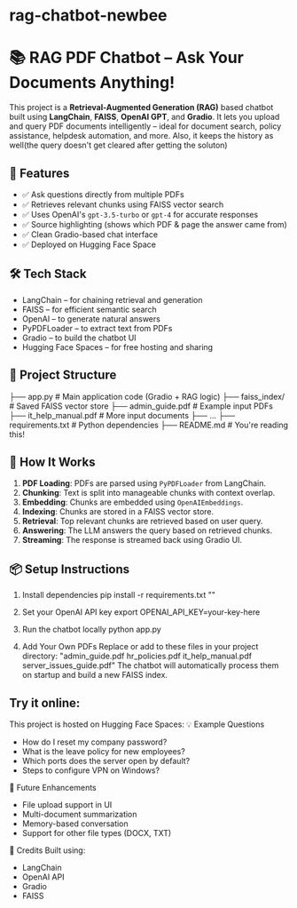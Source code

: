 # rag-chatbot-newbee

# 📚 RAG PDF Chatbot – Ask Your Documents Anything!
This project is a **Retrieval-Augmented Generation (RAG)** based chatbot built using **LangChain**, **FAISS**, **OpenAI GPT**, and **Gradio**. It lets you upload and query PDF documents intelligently – ideal for document search, policy assistance, helpdesk automation, and more. Also, it keeps the history as well(the query doesn't get cleared after getting the soluton)

## 🚀 Features
- ✅ Ask questions directly from multiple PDFs
- ✅ Retrieves relevant chunks using FAISS vector search
- ✅ Uses OpenAI's `gpt-3.5-turbo` or `gpt-4` for accurate responses
- ✅ Source highlighting (shows which PDF & page the answer came from)
- ✅ Clean Gradio-based chat interface
- ✅ Deployed on Hugging Face Space

## 🛠️ Tech Stack
- LangChain – for chaining retrieval and generation
- FAISS – for efficient semantic search
- OpenAI – to generate natural answers
- PyPDFLoader – to extract text from PDFs
- Gradio – to build the chatbot UI
- Hugging Face Spaces – for free hosting and sharing

## 📂 Project Structure
├── app.py # Main application code (Gradio + RAG logic)
├── faiss_index/ # Saved FAISS vector store
├── admin_guide.pdf # Example input PDFs
├── it_help_manual.pdf # More input documents
├── ...
├── requirements.txt # Python dependencies
├── README.md # You're reading this!

## 📄 How It Works
1. **PDF Loading**: PDFs are parsed using `PyPDFLoader` from LangChain.
2. **Chunking**: Text is split into manageable chunks with context overlap.
3. **Embedding**: Chunks are embedded using `OpenAIEmbeddings`.
4. **Indexing**: Chunks are stored in a FAISS vector store.
5. **Retrieval**: Top relevant chunks are retrieved based on user query.
6. **Answering**: The LLM answers the query based on retrieved chunks.
7. **Streaming**: The response is streamed back using Gradio UI.

## 📦 Setup Instructions

1. Install dependencies
   pip install -r requirements.txt
""

3. Set your OpenAI API key
export OPENAI_API_KEY=your-key-here

4. Run the chatbot locally
python app.py

5. Add Your Own PDFs
Replace or add to these files in your project directory:
"admin_guide.pdf
hr_policies.pdf
it_help_manual.pdf
server_issues_guide.pdf"
The chatbot will automatically process them on startup and build a new FAISS index.

## Try it online:
This project is hosted on Hugging Face Spaces:
💡 Example Questions
- How do I reset my company password?
- What is the leave policy for new employees?
- Which ports does the server open by default?
- Steps to configure VPN on Windows?

🤖 Future Enhancements
 - File upload support in UI
 - Multi-document summarization
 - Memory-based conversation
 - Support for other file types (DOCX, TXT)

🙏 Credits
Built using:
- LangChain
- OpenAI API
- Gradio
- FAISS
